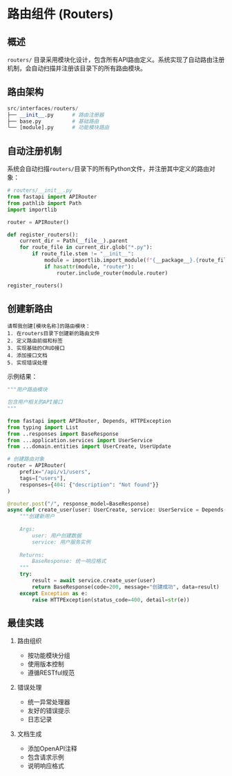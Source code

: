 # 路由组件 (Routers)

## 概述

`routers/` 目录采用模块化设计，包含所有API路由定义。系统实现了自动路由注册机制，会自动扫描并注册该目录下的所有路由模块。

## 路由架构

```python
src/interfaces/routers/
├── __init__.py      # 路由注册器
├── base.py          # 基础路由
└── [module].py      # 功能模块路由
```

## 自动注册机制

系统会自动扫描`routers/`目录下的所有Python文件，并注册其中定义的路由对象：

```python
# routers/__init__.py
from fastapi import APIRouter
from pathlib import Path
import importlib

router = APIRouter()

def register_routers():
    current_dir = Path(__file__).parent
    for route_file in current_dir.glob("*.py"):
        if route_file.stem != "__init__":
            module = importlib.import_module(f"{__package__}.{route_file.stem}")
            if hasattr(module, "router"):
                router.include_router(module.router)

register_routers()
```

## 创建新路由

```
请帮我创建[模块名称]的路由模块：
1. 在routers目录下创建新的路由文件
2. 定义路由前缀和标签
3. 实现基础的CRUD接口
4. 添加接口文档
5. 实现错误处理
```

示例结果：
```python
"""用户路由模块

包含用户相关的API接口
"""

from fastapi import APIRouter, Depends, HTTPException
from typing import List
from ..responses import BaseResponse
from ...application.services import UserService
from ...domain.entities import UserCreate, UserUpdate

# 创建路由对象
router = APIRouter(
    prefix="/api/v1/users",
    tags=["users"],
    responses={404: {"description": "Not found"}}
)

@router.post("/", response_model=BaseResponse)
async def create_user(user: UserCreate, service: UserService = Depends()):
    """创建新用户
    
    Args:
        user: 用户创建数据
        service: 用户服务实例
    
    Returns:
        BaseResponse: 统一响应格式
    """
    try:
        result = await service.create_user(user)
        return BaseResponse(code=200, message="创建成功", data=result)
    except Exception as e:
        raise HTTPException(status_code=400, detail=str(e))
```

## 最佳实践

1. 路由组织
   - 按功能模块分组
   - 使用版本控制
   - 遵循RESTful规范

2. 错误处理
   - 统一异常处理器
   - 友好的错误提示
   - 日志记录

3. 文档生成
   - 添加OpenAPI注释
   - 包含请求示例
   - 说明响应格式